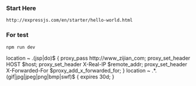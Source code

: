 ### Start Here

    http://expressjs.com/en/starter/hello-world.html

### For test

    npm run dev

location ~ \.(jsp|do)$ {
            proxy_pass http://www_zijian_com;
            proxy_set_header HOST $host;
            proxy_set_header X-Real-IP $remote_addr;
            proxy_set_header X-Forwarded-For $proxy_add_x_forwarded_for;
}
  location ~ .*\.(gif|jpg|jpeg|png|bmp|swf)$ {
    expires      30d;
  }
